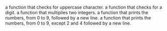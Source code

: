 a function that checks for uppercase character.
a function that checks for a digit.
a function that multiplies two integers.
a function that prints the numbers, from 0 to 9, followed by a new line.
a function that prints the numbers, from 0 to 9, except 2 and 4 followed by a new line.
